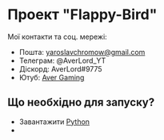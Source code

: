 # Проект "Flappy-Bird"

Мої контакти та соц. мережі:
- Пошта: yaroslavchromow@gmail.com
- Телеграм: @AverLord_YT
- Діскорд: AverLord#9775
- Ютуб: [Aver Gaming](https://www.youtube.com/c/AverGaming/featured)

## Що необхідно для запуску?
- Завантажити [Python](https://www.python.org/)
- 
